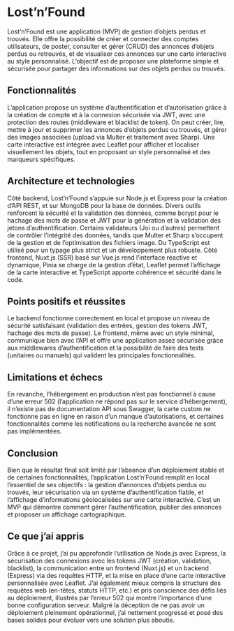 # Lost’n’Found

Lost’n’Found est une application (MVP) de gestion d’objets perdus et trouvés. Elle offre la possibilité de créer et connecter des comptes utilisateurs, de poster, consulter et gérer (CRUD) des annonces d’objets perdus ou retrouvés, et de visualiser ces annonces sur une carte interactive au style personnalisé. L’objectif est de proposer une plateforme simple et sécurisée pour partager des informations sur des objets perdus ou trouvés.

## Fonctionnalités

L’application propose un système d’authentification et d’autorisation grâce à la création de compte et à la connexion sécurisée via JWT, avec une protection des routes (middleware et blacklist de token). On peut créer, lire, mettre à jour et supprimer les annonces d’objets perdus ou trouvés, et gérer des images associées (upload via Multer et traitement avec Sharp). Une carte interactive est intégrée avec Leaflet pour afficher et localiser visuellement les objets, tout en proposant un style personnalisé et des marqueurs spécifiques.

## Architecture et technologies

Côté backend, Lost’n’Found s’appuie sur Node.js et Express pour la création d’API REST, et sur MongoDB pour la base de données. Divers outils renforcent la sécurité et la validation des données, comme bcrypt pour le hachage des mots de passe et JWT pour la génération et la validation des jetons d’authentification. Certains validateurs (Joi ou d’autres) permettent de contrôler l’intégrité des données, tandis que Multer et Sharp s’occupent de la gestion et de l’optimisation des fichiers image. Du TypeScript est utilisé pour un typage plus strict et un développement plus robuste.
Côté frontend, Nuxt.js (SSR) basé sur Vue.js rend l’interface réactive et dynamique, Pinia se charge de la gestion d’état, Leaflet permet l’affichage de la carte interactive et TypeScript apporte cohérence et sécurité dans le code.

## Points positifs et réussites

Le backend fonctionne correctement en local et propose un niveau de sécurité satisfaisant (validation des entrées, gestion des tokens JWT, hachage des mots de passe). Le frontend, même avec un style minimal, communique bien avec l’API et offre une application assez sécurisée grâce aux middlewares d’authentification et la possibilité de faire des tests (unitaires ou manuels) qui valident les principales fonctionnalités.

## Limitations et échecs

En revanche, l’hébergement en production n’est pas fonctionnel à cause d’une erreur 502 (l’application ne répond pas sur le service d’hébergement), il n’existe pas de documentation API sous Swagger, la carte custom ne fonctionne pas en ligne en raison d’un manque d’autorisations, et certaines fonctionnalités comme les notifications ou la recherche avancée ne sont pas implémentées.

## Conclusion

Bien que le résultat final soit limité par l’absence d’un déploiement stable et de certaines fonctionnalités, l’application Lost’n’Found remplit en local l’essentiel de ses objectifs : la gestion d’annonces d’objets perdus ou trouvés, leur sécurisation via un système d’authentification fiable, et l’affichage d’informations géolocalisées sur une carte interactive. C’est un MVP qui démontre comment gérer l’authentification, publier des annonces et proposer un affichage cartographique.

## Ce que j’ai appris

Grâce à ce projet, j’ai pu approfondir l’utilisation de Node.js avec Express, la sécurisation des connexions avec les tokens JWT (création, validation, blacklist), la communication entre un frontend (Nuxt.js) et un backend (Express) via des requêtes HTTP, et la mise en place d’une carte interactive personnalisée avec Leaflet. J’ai également mieux compris la structure des requêtes web (en-têtes, statuts HTTP, etc.) et pris conscience des défis liés au déploiement, illustrés par l’erreur 502 qui montre l’importance d’une bonne configuration serveur. Malgré la déception de ne pas avoir un déploiement pleinement opérationnel, j’ai nettement progressé et posé des bases solides pour évoluer vers une solution plus aboutie.
